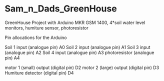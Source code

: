 # Sam_n_Dads_GreenHouse
GreenHouse Project with Arduino MKR GSM 1400, 4*soil water level monitors, humiture sensor, photoresistor

Pin allocations for the Arduino

Soil 1 input (analogue pin) A0
Soil 2 input (analogue pin) A1
Soil 3 input (analogue pin) A2
Soil 4 input (analogue pin) A3
photoresistor (analogue pin) A4

motor 1 (small) output (digital pin) D2 
motor 2 (large) output (digital pin) D3
Humiture detector (digital pin) D4

